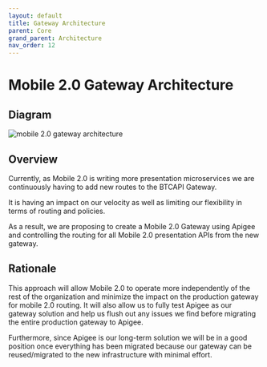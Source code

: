 ```yaml
---
layout: default
title: Gateway Architecture
parent: Core
grand_parent: Architecture
nav_order: 12
---
```


# Mobile 2.0 Gateway Architecture

## Diagram

![mobile 2.0 gateway architecture]({{site.baseurl}}/assets/images/mobile20_gateway_architecture.png)

## Overview

Currently, as Mobile 2.0 is writing more presentation microservices we are continuously having to add new routes to the BTCAPI Gateway.

It is having an impact on our velocity as well as limiting our flexibility in terms of routing and policies.

As a result, we are proposing to create a Mobile 2.0 Gateway using Apigee and controlling the routing for all Mobile 2.0 presentation APIs from the new gateway.

## Rationale

This approach will allow Mobile 2.0 to operate more independently of the rest of the organization and minimize the impact on the production gateway for mobile 2.0 routing. It will also allow us to fully test Apigee as our gateway solution and help us flush out any issues we find before migrating the entire production gateway to Apigee.

Furthermore, since Apigee is our long-term solution we will be in a good position once everything has been migrated because our gateway can be reused/migrated to the new infrastructure with minimal effort.